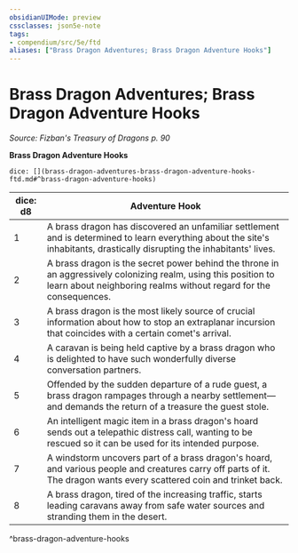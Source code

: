 ```yaml
---
obsidianUIMode: preview
cssclasses: json5e-note
tags:
- compendium/src/5e/ftd
aliases: ["Brass Dragon Adventures; Brass Dragon Adventure Hooks"]
---
```

# Brass Dragon Adventures; Brass Dragon Adventure Hooks
*Source: Fizban's Treasury of Dragons p. 90* 

**Brass Dragon Adventure Hooks**

`dice: [](brass-dragon-adventures-brass-dragon-adventure-hooks-ftd.md#^brass-dragon-adventure-hooks)`

| dice: d8 | Adventure Hook |
|----------|----------------|
| 1 | A brass dragon has discovered an unfamiliar settlement and is determined to learn everything about the site's inhabitants, drastically disrupting the inhabitants' lives. |
| 2 | A brass dragon is the secret power behind the throne in an aggressively colonizing realm, using this position to learn about neighboring realms without regard for the consequences. |
| 3 | A brass dragon is the most likely source of crucial information about how to stop an extraplanar incursion that coincides with a certain comet's arrival. |
| 4 | A caravan is being held captive by a brass dragon who is delighted to have such wonderfully diverse conversation partners. |
| 5 | Offended by the sudden departure of a rude guest, a brass dragon rampages through a nearby settlement—and demands the return of a treasure the guest stole. |
| 6 | An intelligent magic item in a brass dragon's hoard sends out a telepathic distress call, wanting to be rescued so it can be used for its intended purpose. |
| 7 | A windstorm uncovers part of a brass dragon's hoard, and various people and creatures carry off parts of it. The dragon wants every scattered coin and trinket back. |
| 8 | A brass dragon, tired of the increasing traffic, starts leading caravans away from safe water sources and stranding them in the desert. |
^brass-dragon-adventure-hooks